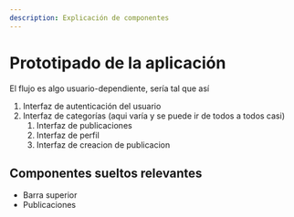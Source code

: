 ```yaml
---
description: Explicación de componentes
---
```


# Prototipado de la aplicación

El flujo es algo usuario-dependiente, sería tal que así

1. Interfaz de autenticación del usuario
2. Interfaz de categorías (aqui varía y se puede ir de todos a todos casi)
   1. Interfaz de publicaciones
   2. Interfaz de perfil
   3. Interfaz de creacion de publicacion

## Componentes sueltos relevantes

* Barra superior
* Publicaciones
